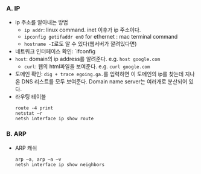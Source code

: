 ### A. IP
- ip 주소를 알아내는 방법
  - `ip addr`: linux command.  inet 이후가 ip 주소이다.
  - `ipconfig getifaddr en0` for ethernet : mac terminal command
  - `hostname -I`로도 알 수 있다(웹서버가 깔려있다면)
- 네트워크 인터페이스 확인: `ifconfig
- `host`: domain의 ip address를 알려준다. e.g. `host google.com`
  - `curl`: 웹의 html파일을 보여준다. e.g. `curl google.com`
- 도메인 확인: `dig + trace egoing.ga.`를 입력하면 이 도메인의 ip를 찾는데 지나온 DNS 리스트를 모두 보여준다. Domain name server는 여러개로 분산되어 있다.
- 라우팅 테이블
  ```
  route -4 print 
  netstat –r
  netsh interface ip show route
  ```


### B. ARP
* ARP 캐쉬
  ```
  arp –a, arp –a –v
  netsh interface ip show neighbors
  ```


